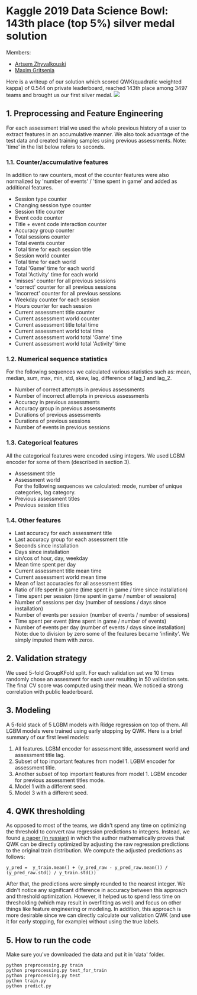 # Kaggle 2019 Data Science Bowl: 143th place (top 5%) silver medal solution
Members:
* [Artsem Zhyvalkouski](https://www.kaggle.com/aruchomu)
* [Maxim Gritsenia](https://www.kaggle.com/maximgritsenia)

Here is a writeup of our solution which scored QWK(quadratic weighted kappa) of 0.544 on private leaderboard, reached 143th place among 3497 teams and brought us our first silver medal.
![](https://www.gpb.org/sites/www.gpb.org/files/styles/redesign_800x450/public/blogs/images/2016/08/04/from_press_release_pbs_measure_up.jpeg?itok=RxJZpdQ6)

## 1. Preprocessing and Feature Engineering
For each assessment trial we used the whole previous history of a user to extract features in an accumulative manner. We also took advantage of the test data and created training samples using previous assessments. Note: 'time' in the list below refers to seconds. 
### 1.1. Counter/accumulative features
In addition to raw counters, most of the counter features were also normalized by 'number of events' / 'time spent in game' and added as additional features.
* Session type counter
* Changing session type counter
* Session title counter
* Event code counter
* Title + event code interaction counter
* Accuracy group counter
* Total sessions counter
* Total events counter
* Total time for each session title
* Session world counter
* Total time for each world
* Total 'Game' time for each world
* Total 'Activity' time for each world
* 'misses' counter for all previous sessions
* 'correct' counter for all previous sessions
* 'incorrect' counter for all previous sessions
* Weekday counter for each session
* Hours counter for each session
* Current assessment title counter
* Current assessment world counter
* Current assessment title total time
* Current assessment world total time
* Current assessment world total 'Game' time
* Current assessment world total 'Activity' time

### 1.2. Numerical sequence statistics 
For the following sequences we calculated various statistics such as: mean, median, sum, max, min, std, skew, lag, difference of lag_1 and lag_2.
* Number of correct attempts in previous assessments
* Number of incorrect attempts in previous assessments
* Accuracy in previous assessments
* Accuracy group in previous assessments
* Durations of previous assessments
* Durations of previous sessions
* Number of events in previous sessions

### 1.3. Categorical features
All the categorical features were encoded using integers. We used LGBM encoder for some of them (described in section 3).
* Assessment title
* Assessment world <br>
For the following sequences we calculated: mode, number of unique categories, lag category.
* Previous assessment titles
* Previous session titles

### 1.4. Other features
* Last accuracy for each assessment title
* Last accuracy group for each assessment title
* Seconds since installation
* Days since installation
* sin/cos of hour, day, weekday
* Mean time spent per day
* Current assessment title mean time
* Current assessment world mean time
* Mean of last accuracies for all assessment titles
* Ratio of life spent in game (time spent in game / time since installation)
* Time spent per session (time spent in game / number of sessions)
* Number of sessions per day (number of sessions / days since installation)
* Number of events per session (number of events / number of sessions)
* Time spent per event (time spent in game / number of events)
* Number of events per day (number of events / days since installation)
Note: due to division by zero some of the features became 'infinity'. We simply imputed them with zeros.

## 2. Validation strategy
We used 5-fold GroupKFold split. For each validation set we 10 times randomly chose an assesment for each user resulting in 50 validation sets. The final CV score was computed using their mean. We noticed a strong correlation with public leaderboard.

## 3. Modeling
A 5-fold stack of 5 LGBM models with Ridge regression on top of them. All LGBM models were trained using early stopping by QWK. Here is a brief summary of our first level models:
1. All features. LGBM encoder for assessment title, assessment world and assessment title lag.
2. Subset of top important features from model 1. LGBM encoder for assessment title. 
3. Another subset of top important features from model 1. LGBM encoder for previous assessment titles mode.
4. Model 1 with a different seed.
5. Model 3 with a different seed.

## 4. QWK thresholding
As opposed to most of the teams, we didn't spend any time on optimizing the threshold to convert raw regression predictions to integers. Instead, we found [a paper (in russian)](https://cyberleninka.ru/article/n/o-maksimizatsii-kriteriya-kvadratichnogo-vzveshennogo-kappa/viewer) in which the author mathematically proves that QWK can be directly optimized by adjusting the raw regression predictions to the original train distribution. We compute the adjusted predictions as follows:
```
y_pred =  y_train.mean() + (y_pred_raw - y_pred_raw.mean()) / (y_pred_raw.std() / y_train.std())
```
After that, the predictions were simply rounded to the nearest integer. We didn't notice any significant difference in accuracy between this approach and threshold optimization. However, it helped us to spend less time on thresholding (which may result in overfitting as well) and focus on other things like feature engineering or modeling. In addition, this approach is more desirable since we can directly calculate our validation QWK (and use it for early stopping, for example) without using the true labels.

## 5. How to run the code
Make sure you've downloaded the data and put it in 'data' folder.
```
python preprocessing.py train
python preprocessing.py test_for_train
python preprocessing.py test
python train.py
python predict.py
```
